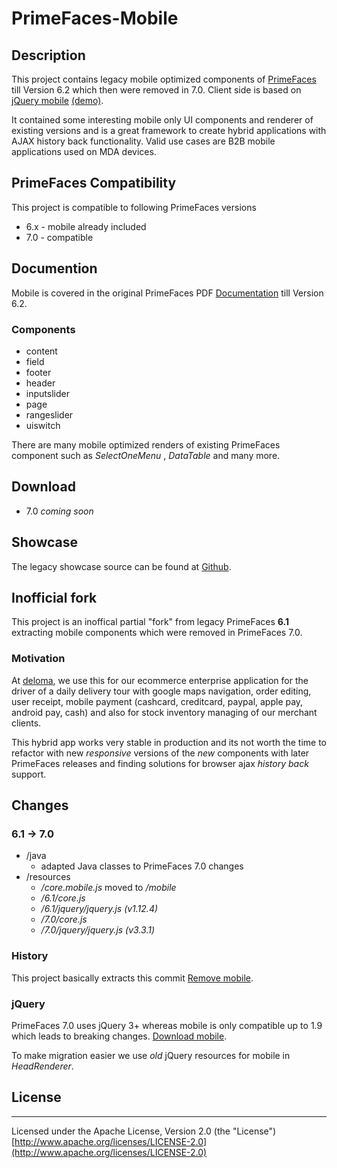 # PrimeFaces-Mobile

## Description

This project contains legacy mobile optimized components of [PrimeFaces](https://www.primefaces.org/) till Version 6.2 which then were removed in 7.0. Client side is based on [jQuery mobile](https://jquerymobile.com/) [(demo)](https://demos.jquerymobile.com/1.5.0-rc1/).

It contained some interesting mobile only UI components and renderer of existing versions and is a great framework to create hybrid applications with AJAX history back functionality. Valid use cases are B2B mobile applications used on MDA devices.

## PrimeFaces Compatibility

This project is compatible to following PrimeFaces versions

* 6.x - mobile already included
* 7.0 - compatible

## Documention

Mobile is covered in the original PrimeFaces PDF [Documentation](https://www.primefaces.org/documentation/) till Version 6.2.

### Components

* content
* field
* footer
* header
* inputslider
* page
* rangeslider
* uiswitch

There are many mobile optimized renders of existing PrimeFaces component such as  _SelectOneMenu_ ,  _DataTable_  and many more.

## Download

* 7.0 _coming soon_


## Showcase

The legacy showcase source can be found at [Github](https://github.com/primefaces/primefaces-showcase-legacy/tree/6_1). 

## Inofficial fork

This project is an inoffical partial "fork" from legacy PrimeFaces **6.1** extracting mobile components which were removed in PrimeFaces 7.0. 

### Motivation

At [deloma](https://www.deloma.de/Agentur/wp/Logistik-Software), we use this for our ecommerce enterprise application for the driver of a daily delivery tour with google maps navigation, order editing, user receipt, mobile payment (cashcard, creditcard, paypal, apple pay, android pay, cash) and also for stock inventory managing of our merchant clients.

This hybrid app works very stable in production and its not worth the time to refactor with new _responsive_ versions of the _new_ components with later PrimeFaces releases and finding solutions for browser ajax _history back_ support. 

## Changes

### 6.1 -> 7.0

- /java
    - adapted Java classes to PrimeFaces 7.0 changes
- /resources
    - _/core.mobile.js_  moved to _/mobile_
    - _/6.1/core.js_ 
    - _/6.1/jquery/jquery.js_   _(v1.12.4)_  
    - _/7.0/core.js_ 
    - _/7.0/jquery/jquery.js_   _(v3.3.1)_  

### History

This project basically extracts this commit [Remove mobile](https://github.com/primefaces/primefaces/issues/3386).

### jQuery

PrimeFaces 7.0 uses jQuery 3+ whereas mobile is only compatible up to 1.9 which leads to breaking changes. [Download mobile](https://releases.jquery.com/mobile/).

To make migration easier we use _old_ jQuery resources for mobile in _HeadRenderer_.

## License

***
Licensed under the Apache License, Version 2.0 (the "License") [http://www.apache.org/licenses/LICENSE-2.0](http://www.apache.org/licenses/LICENSE-2.0)
